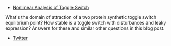 * [Nonlinear Analysis of Toggle Switch](https://github.com/ayush-pandey/ayush-pandey.github.io/toggle_blog.md/)

What's the domain of attraction of a two protein synthetic toggle switch equilibrium point? How stable is a toggle switch with disturbances and leaky expression? Answers for these and similar other questions in this blog post. 

* [Twitter](https://twitter.com/Ayush9Pandey)
